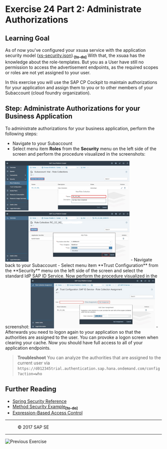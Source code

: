 # Exercise 24 Part 2: Administrate Authorizations

## Learning Goal
As of now you've configured your xsuaa service with the application security model ([xs-security.json](https://github.wdf.sap.corp/cc-java/cc-bulletinboard-ads-spring-webmvc/blob/solution-24-Make-App-Secure/security/xs-security.json)).<sub><b>[to-do]</b></sub> With that, the xsuaa has the knowledge about the role-templates. But you as a User have still no permission to access the advertisement endpoints, as the required scopes or roles are not yet assigned to your user.

In this exercise you will use the SAP CP Cockpit to maintain authorizations for your application and assign them to you or to other members of your Subaccount (cloud foundry organization). 

## Step: Administrate Authorizations for your Business Application
To administrate authorizations for your business application, perform the following steps:

- Navigate to your Subaccount
- Select menu item **Roles** from the **Security** menu on the left side of the screen and perform the procedure visualized in the screenshots:  
<img src="/Security/images/CockpitRoleCollectionCreate.jpg" width="400">  
<img src="/Security/images/CockpitRoleCollectionAddRole.jpg" width="400">
- Navigate back to your Subaccount
- Select menu item **Trust Configuration** from the **Security** menu on the left side of the screen and select the standard IdP SAP ID Service. Now perform the procedure visualized in the screenshot:  
<img src="/Security/images/CockpitRoleCollectionAssignToUser.jpg" width="400">
- Afterwards you need to logon again to your application so that the authorities are assigned to the user. You can provoke a logon screen when clearing your cache. Now you should have full access to all of your application endpoints.

> **Troubleshoot**
> You can analyze the authorities that are assigned to the current user via `https://d012345trial.authentication.sap.hana.ondemand.com/config?action=who`

## Further Reading
- [Spring Security Reference](http://docs.spring.io/spring-security/site/docs/current/reference/htmlsingle/#abstractsecuritywebapplicationinitializer)
- [Method Security Example](https://github.wdf.sap.corp/cc-java/cc-bulletinboard-ads-spring-boot/commit/c3150c398ba7e18f703dd06e8c5943a261445293)<sub><b>[to-do]</b></sub>
- [Expression-Based Access Control](https://docs.spring.io/spring-security/site/docs/3.0.x/reference/el-access.html)



***
<dl>
  <dd>
  <div class="footer">&copy; 2017 SAP SE</div>
  </dd>
</dl>
<hr>
<a href="Exercise_24_MakeYourApplicationSecure.md">
  <img align="left" alt="Previous Exercise">
</a>
